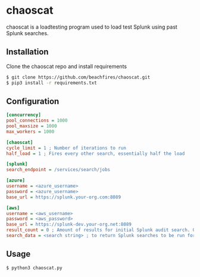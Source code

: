 # chaoscat

chaoscat is a loadtesting program used to load test Splunk using past Splunk searches.

## Installation

Clone the chaoscat repo and install requirements

```bash
$ git clone https://github.com/beachfires/chaoscat.git 
$ pip3 install -r requirements.txt
```
## Configuration

```ini
[concurrency]
pool_connections = 1000
pool_maxsize = 1000
max_workers = 1000

[chaoscat]
cycle_limit = 1 ; Number of iterations to run
half_load = 1 ; Fires every other search, essentially half the load

[splunk]
search_endpoint = /services/search/jobs

[azure]
username = <azure_username>
password = <azure_username>
base_url = https://splunk.your-org.com:8089

[aws]
username = <aws_username>
password = <aws_password>
base_url = https://splunk-dev.your-org.net:8089
result_count = 0 ; Amount of results for initial Splunk audit search. 0 will return everything. 
search_data = <search string> ; to return Splunk searches to be run for loadtest. This must return a timestamp and a search string
```
## Usage

```bash
$ python3 chaoscat.py
```

